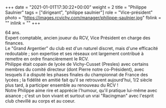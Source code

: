 +++
date = "2021-01-01T17:30:22+00:00"
weight = 2
title = "Philippe Saulnier"
tags = ["dirigeant", "philippe saulnier"]
role = "Vice-président"
photo = "https://images.rcvichy.com/manager/philippe-saulnier.jpg"
fblink = ""
inlink = ""
+++

64 ans.  
Expert comptable, ancien joueur du RCV, Vice Président en charge des finances.  
Le "Grand Argentier" du club est d'un naturel discret, mais d'une efficacité redoutable ; son expertise et ses réseaux ont largement contribué à remettre en ordre financièrement le RCV.  
Philippe était copain de lycée de Vichy-Cusset (Presles) avec certains membres du comité directeur (dont Pierre notre co-Président), avec lesquels il a disputé les phases finales du championnat de France des lycées ; la fidélité en amitié fait qu'il se retrouvent aujourd'hui, 1/2 siècle plus tard, à participer ensemble au renouveau du RCV !  
Notre Philippe aime rire et apprécie l'humour, qu'il pratique lui-même avec aisance ; c'est un bon vivant et surtout un vrai "Racingman" avec l'esprit club chevillé au corps et au coeur.
